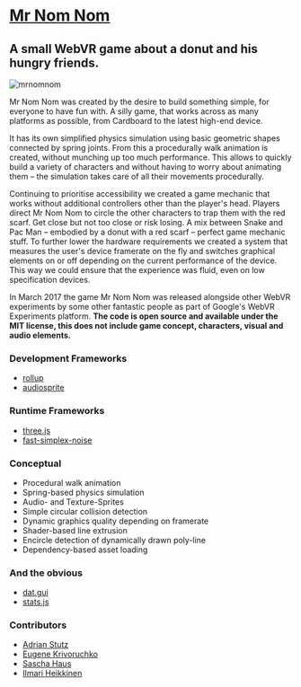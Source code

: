 
# [Mr Nom Nom](https://mrnmnm.com)

## A small WebVR game about a donut and his hungry friends.

![mrnomnom](https://github.com/etterstudio/mrnomnom/raw/master/dist/img/mrnomnom.png)

Mr Nom Nom was created by the desire to build something simple, for everyone to have fun with. A silly game, that works across as many platforms as possible, from Cardboard to the latest high-end device. 

It has its own simplified physics simulation using basic geometric shapes connected by spring joints. From this a procedurally walk animation is created, without munching up too much performance. This allows to quickly build a variety of characters and without having to worry about animating them – the simulation takes care of all their movements procedurally.

Continuing to prioritise accessibility we created a game mechanic that works without additional controllers other than the player's head. Players direct Mr Nom Nom to circle the other characters to trap them with the red scarf. Get close but not too close or risk losing. A mix between Snake and Pac Man – embodied by a donut with a red scarf – perfect game mechanic stuff.
To further lower the hardware requirements we created a system that measures the user's device framerate on the fly and switches graphical elements on or off depending on the current performance of the device. This way we could ensure that the experience was fluid, even on low specification devices.

In March 2017 the game Mr Nom Nom was released alongside other WebVR experiments by some other fantastic people as part of Google's WebVR Experiments platform. **The code is open source and available under the MIT license, this does not include game concept, characters, visual and audio elements.**

### Development Frameworks
- [rollup](http://rollupjs.org)
- [audiosprite](https://github.com/tonistiigi/audiosprite)

### Runtime Frameworks
- [three.js](http://threejs.org)
- [fast-simplex-noise](https://github.com/joshforisha/fast-simplex-noise-js)

### Conceptual
- Procedural walk animation
- Spring-based physics simulation
- Audio- and Texture-Sprites
- Simple circular collision detection
- Dynamic graphics quality depending on framerate
- Shader-based line extrusion
- Encircle detection of dynamically drawn poly-line
- Dependency-based asset loading

### And the obvious
- [dat.gui](https://github.com/dataarts/dat.gui)
- [stats.js](https://github.com/mrdoob/stats.js/)

### Contributors
- [Adrian Stutz](https://github.com/sttz)
- [Eugene Krivoruchko](https://github.com/crookookoo)
- [Sascha Haus](https://github.com/saschahaus)
- [Ilmari Heikkinen](https://github.com/kig)
